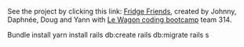 See the project by clicking this link: [Fridge Friends](https://fridgefriends.fr), created by Johnny, Daphnée, Doug and Yann with [Le Wagon coding bootcamp](https://www.lewagon.com) team 314.

Bundle install
yarn install
rails db:create
rails db:migrate
rails s
